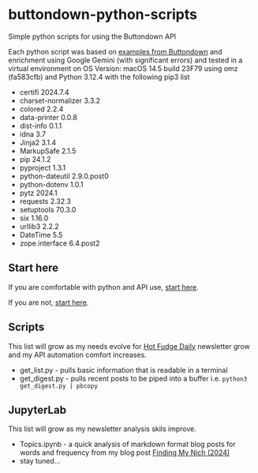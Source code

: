 # buttondown-python-scripts
Simple python scripts for using the Buttondown API

Each python script was based on [examples from Buttondown](https://docs.buttondown.email/api-emails-introduction) and enrichment using Google Gemini (with significant errors) and tested in a virtual environment on OS Version: macOS 14.5 build 23F79 using omz (fa583cfb) and Python 3.12.4 with the following pip3 list

- certifi            2024.7.4
- charset-normalizer 3.3.2
- colored            2.2.4
- data-printer       0.0.8
- dist-info          0.1.1
- idna               3.7
- Jinja2             3.1.4
- MarkupSafe         2.1.5
- pip                24.1.2
- pyproject          1.3.1
- python-dateutil    2.9.0.post0
- python-dotenv      1.0.1
- pytz               2024.1
- requests           2.32.3
- setuptools         70.3.0
- six                1.16.0
- urllib3            2.2.2
- DateTime           5.5
- zope.interface     6.4.post2

## Start here

If you are comfortable with python and API use, [start here](https://docs.buttondown.email/api-introduction).

If you are not, [start here](https://www.studytonight.com/post/python-virtual-environment-setup-on-mac-osx-easiest-way).

## Scripts

This list will grow as my needs evolve for [Hot Fudge Daily](https://hot.fudge.org) newsletter grow and my API automation comfort increases.

- get_list.py - pulls basic information that is readable in a terminal 
- get_digest.py - pulls recent posts to be piped into a buffer i.e. ```python3 get_digest.py | pbcopy```

## JupyterLab 

This list will grow as my newsletter analysis skils improve.

- Topics.ipynb - a quick analysis of markdown format blog posts for words and frequency from my blog post [Finding My Nich (2024)](https://fudge.org/archive/finding-my-niche) 
- stay tuned...
